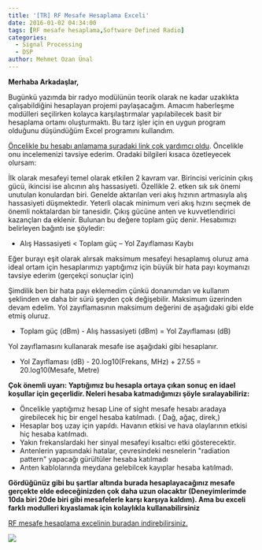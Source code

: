```yaml
---
title: '[TR] RF Mesafe Hesaplama Exceli'
date: 2016-01-02 04:34:00
tags: [RF mesafe hesaplama,Software Defined Radio]
categories:
  - Signal Processing
  - DSP
author: Mehmet Ozan Ünal
---
```


**Merhaba Arkadaşlar,**

Bugünkü yazımda bir radyo modülünün teorik olarak ne kadar uzaklıkta
çalışabildiğini hesaplayan projemi paylaşacağım. Amacım haberleşme modülleri
seçilirken kolayca karşılaştırmalar yapılabilecek basit bir hesaplama ortamı
oluşturmaktı. Bu tarz işler için en uygun program olduğunu düşündüğüm Excel
programını kullandım.

[Öncelikle bu hesabı anlamama şuradaki link çok yardımcı oldu](https://www.mikrodalgamuhendisi.com/index.php/rf-soru-cevap-anasayfa/90-yeni-baslayanlar-icin-iletisim-mesafesi-hesab).
Öncelikle onu incelemenizi tavsiye ederim. Oradaki bilgileri kısaca özetleyecek
olursam:

İlk olarak mesafeyi temel olarak etkilen 2 kavram var. Birincisi vericinin çıkış
gücü, ikincisi ise alıcının alış hassasiyeti. Özellikle 2\. etken sık sık önemi
unutulan konulardan biri. Genelde aktarılan veri akış hızının artmasıyla alış
hassasiyeti düşmektedir. Yeterli olacak minimum veri akış hızını seçmek de
önemli noktalardan bir tanesidir. Çıkış gücüne anten ve kuvvetlendirici
kazançları da eklenir. Bulunan bu değere toplam güç denir. Hesabımızı belirleyen
bağıntı ise şöyledir:

- Alış Hassasiyeti < Toplam güç – Yol Zayıflaması Kaybı

Eğer burayı eşit olarak alırsak maksimum mesafeyi hesaplamış oluruz ama ideal
ortam için hesaplarımızı yaptığımız için büyük bir hata payı koymanızı tavsiye
ederim (gerçekçi sonuçlar için)

Şimdilik ben bir hata payı eklemedim çünkü donanımdan ve kullanım şeklinden ve
daha bir sürü şeyden çok değişebilir. Maksimum üzerinden devam edelim. Yol
zayıflamasının maksimum değerini de aşağıdaki gibi elde etmiş oluruz.

- Toplam güç (dBm) - Alış hassasiyeti (dBm) = Yol Zayıflaması (dB)

Yol zayıflamasını kullanarak mesafe ise aşağıdaki gibi hesaplanır.

- Yol Zayıflaması (dB) - 20.log10(Frekans, MHz) + 27.55 = 20.log10(Mesafe,
  Metre)

**Çok önemli uyarı: Yaptığımız bu hesapla ortaya çıkan sonuç en idael koşullar
için geçerlidir. Neleri hesaba katmadığımızı şöyle sıralayabiliriz:**

- Öncelikle yaptığımız hesap Line of sight mesafe hesabı aradaya girebilecek hiç
  bir engel hesaba katılmadı. ( Dağ, ağaç, direk,)
- Hesaplar boş uzay için yapıldı. Havanın etkisi ve hava olaylarının etkisi hiç
  hesaba katılmadı.
- Yakın frekanslardaki her sinyal mesafeyi kısaltıcı etki gösterecektir.
- Antenlerin yapısındaki hatalar, çevresindeki nesnelerin "radiation pattern"
  yapacağı gürültüler hesaba katılmadı
- Anten kablolarında meydana gelebilcek kayıplar hesaba katılmadı.

**Gördüğünüz gibi bu şartlar altında burada hesaplayacağınız mesafe gerçekte
elde edeceğinizden çok daha uzun olacaktır (Deneyimlerimde 10da biri 20de biri
gibi mesafelerle karşı karşıya kaldım). Ama bu exceli farklı modulleri
kıyaslamak için kolaylıkla kullanabilirsiniz**

[RF mesafe hesaplama excelinin buradan indirebilirsiniz.](https://drive.google.com/file/d/0B5j__Lyt9ozbbU83Yy1IY2g3Tm8/view?usp=sharing)

![](https://2.bp.blogspot.com/-KnIZAPHVg0I/VocgbHgY7kI/AAAAAAAAXhU/eHC-s7cwViY/s720/Capture.PNG)
